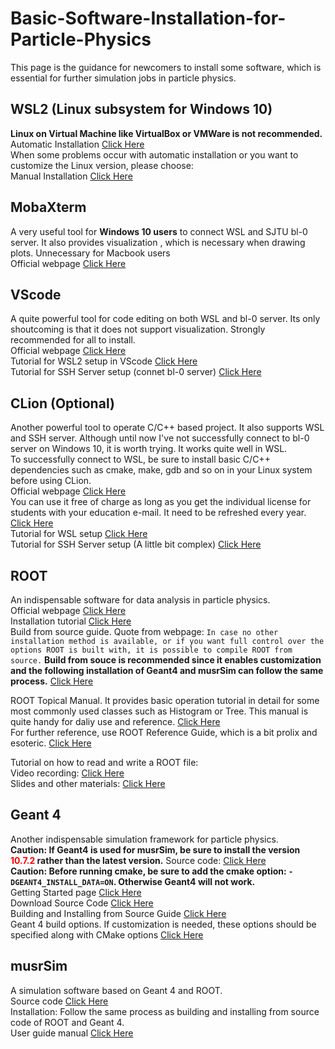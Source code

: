# Basic-Software-Installation-for-Particle-Physics

This page is the guidance for newcomers to install some software, which is essential for further simulation jobs in particle physics.

## WSL2 (Linux subsystem for Windows 10)
**Linux on Virtual Machine like VirtualBox or VMWare is not recommended.**\
Automatic Installation [Click Here](https://docs.microsoft.com/zh-cn/windows/wsl/install)  
When some problems occur with automatic installation or you want to customize the Linux version, please choose:\
Manual Installation [Click Here](https://docs.microsoft.com/zh-cn/windows/wsl/install-manual)

## MobaXterm
A very useful tool for **Windows 10 users** to connect WSL and SJTU bl-0 server. It also provides visualization , which is necessary when drawing plots. Unnecessary for Macbook users \
Official webpage [Click Here](https://mobaxterm.mobatek.net/)

## VScode
A quite powerful tool for code editing on both WSL and bl-0 server. Its only shoutcoming is that it does not support visualization. Strongly recommended for all to install.\
Official webpage [Click Here](https://code.visualstudio.com/)\
Tutorial for WSL2 setup in VScode [Click Here](https://docs.microsoft.com/en-us/windows/wsl/tutorials/wsl-vscode)\
Tutorial for SSH Server setup (connet bl-0 server) [Click Here](https://code.visualstudio.com/docs/remote/ssh)

## CLion (Optional)
Another powerful tool to operate C/C++ based project. It also supports WSL and SSH server. Although until now I've not successfully connect to bl-0 server on Windows 10, it is worth trying. It works quite well in WSL.\
To successfully connect to WSL, be sure to install basic C/C++ dependencies such as cmake, make, gdb and so on in your Linux system before using CLion.\
Official webpage [Click Here](https://www.jetbrains.com/clion/)\
You can use it free of charge as long as you get the individual license for students with your education e-mail. It need to be refreshed every year. [Click Here](https://www.jetbrains.com/community/education/#students)\
Tutorial for WSL setup [Click Here](https://www.jetbrains.com/help/clion/how-to-use-wsl-development-environment-in-product.html#wsl-tooclhain)\
Tutorial for SSH Server setup (A little bit complex) [Click Here](https://www.jetbrains.com/help/clion/remote-projects-support.html#excluded-paths)

## ROOT
An indispensable software for data analysis in particle physics.\
Official webpage [Click Here](https://root.cern/)\
Installation tutorial [Click Here](https://root.cern/install/)\
Build from source guide. Quote from webpage: ```In case no other installation method is available, or if you want full control over the options ROOT is built with, it is possible to compile ROOT from source.``` **Build from souce is recommended since it enables customization and the following installation of Geant4 and musrSim can follow the same process.** [Click Here](https://root.cern/install/build_from_source/)

ROOT Topical Manual. It provides basic operation tutorial in detail for some most commonly used classes such as Histogram or Tree. This manual is quite handy for daliy use and reference. [Click Here](https://root.cern/topical/)\
For further reference, use ROOT Reference Guide, which is a bit prolix and esoteric. [Click Here](https://root.cern/doc/master/)

Tutorial on how to read and write a ROOT file:\
Video recording: [Click Here](https://jbox.sjtu.edu.cn/l/g1qYpq)\
Slides and other materials: [Click Here](https://jbox.sjtu.edu.cn/l/d1Gq7D)

## Geant 4
Another indispensable simulation framework for particle physics.\
**Caution: If Geant4 is used for musrSim, be sure to install the version <font color=red>10.7.2</font> rather than the latest version.** Source code: [Click Here](https://github.com/Geant4/geant4/releases)\
**Caution: Before running cmake, be sure to add the cmake option: `-DGEANT4_INSTALL_DATA=ON`. Otherwise Geant4 will not work.**\
Getting Started page [Click Here](https://geant4.web.cern.ch/support/getting_started)\
Download Source Code [Click Here](https://geant4.web.cern.ch/support/download)\
Building and Installing from Source Guide [Click Here](https://geant4-userdoc.web.cern.ch/UsersGuides/InstallationGuide/html/installguide.html#buildandinstall)\
Geant 4 build options. If customization is needed, these options should be specified along with CMake options [Click Here](https://geant4-userdoc.web.cern.ch/UsersGuides/InstallationGuide/html/installguide.html#geant4buildoptions)

## musrSim
A simulation software based on Geant 4 and ROOT.\
Source code [Click Here](https://www.psi.ch/en/lmu/geant4-simulations#source-code-of-musrsim)\
Installation: Follow the same process as building and installing from source code of ROOT and Geant 4.\
User guide manual [Click Here](https://www.psi.ch/sites/default/files/import/lmu/DevGeant4SimulationEN/musrSim.pdf)

